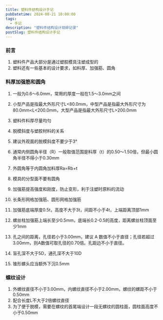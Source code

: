 ```yaml
---
title: 塑料件结构设计手记
pubDatetime: 2024-08-21 10:00:00
tags:
  - 手记
description: "塑料件结构设计琐碎记录"
postSlug: 塑料件结构设计手记
---
```


### 前言

1. 塑料件产品大部分是通过塑胶模具注塑成型的
2. 塑料还有一些基本的设计要求，如料厚、加强筋、圆角

### 料厚加强筋和圆角

1. 一般为0.6～6.0mm，常用的厚度一般在1.5～3.0mm之间
2. 小型产品是指最大外形尺寸L<80.0mm，中型产品是指最大外形尺寸为80.0mm<L<200.0mm，大型产品是指最大外形尺寸L>200.0mm

3. 塑料件料厚尽量均匀
4. 脱模斜度与塑胶材料的关系

5. 建议外观面的脱模斜度不要少于3°
6. 通常内侧圆角半径（R）一般取值范围是料厚（t）的0.50～1.50倍，但最小圆角半径不得小于0.30mm
7. 外圆角等于内圆角加料厚Ra=Rb+t
8. 模具的分型面不要有圆角
9. 加强筋提高强度和刚度，防止变形，利于注塑时原料的流动
10. 长条形网格加强筋、圆形网格加强筋
11. 加强筋底端厚度0.5t，高度不大于3t，间距不小于4t，上端距离顶部1mm
12. 螺丝柱加强筋上端长至少0.5mm，底端长0.2-0.5的高度，距离螺丝柱顶面至少1mm
13. 孔之间的距离，孔径若小于3.00mm，建议 A 数值不小于直径；孔径若超过3.00mm，则A数值可取孔径的0.70倍。孔距边不小于直径。
14. 盲孔深不大于5D，通孔深不大于10D
15. 锥形螺头应当额外下沉0.5mm

### 螺纹设计

1. 外螺纹直径不小于3.00mm，内螺纹直径不小于2.00mm，螺纹的螺距不小于0.50mm
2. 配合长度L不大于2倍螺纹直径
3. 为了便于脱模，需要在螺纹的首尾端设计一段无螺纹的圆柱面，圆柱面高度不小于0.50mm
